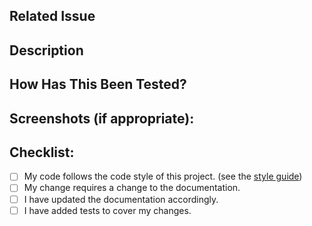 <!--- Provide a general summary of your changes in the Title above -->
<!--- Please follow this template to ensure you've satisfied all the requirements for having code merged, and to make the reviewer's life a bit easier -->

## Related Issue

<!--- Please link to the issue here: -->

## Description

<!--- Describe your changes in a bit more detail -->

## How Has This Been Tested?

<!--- Please describe in detail how you tested your changes. -->

## Screenshots (if appropriate):

<!--- Please provide before and after screenshots for any frontend changes -->

## Checklist:

<!--- Go over all the following points, and put an `x` in all the boxes that apply. -->
<!--- If you're unsure about any of these, don't hesitate to ask. -->

- [ ] My code follows the code style of this project. (see the [style guide](https://github.com/thegazelle-ad/gazelle-server/tree/master/docs/the-gazelle-style-guide.md))
- [ ] My change requires a change to the documentation.
- [ ] I have updated the documentation accordingly.
- [ ] I have added tests to cover my changes.
